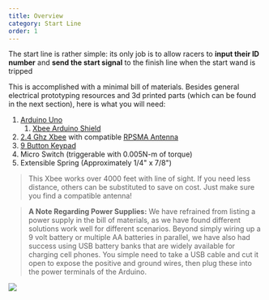```yaml
---
title: Overview
category: Start Line
order: 1
---
```


The start line is rather simple: its only job is to allow racers to **input their ID number** and **send the start signal** to the finish line when the start wand is tripped

This is accomplished with a minimal bill of materials. Besides general electrical prototyping resources and 3d printed parts (which can be found in the next section), here is what you will need:
1. [Arduino Uno](https://store.arduino.cc/usa/arduino-uno-rev3)
    1. [Xbee Arduino Shield](https://www.robotshop.com/en/xbee-shield-arduino.html?gclid=Cj0KCQiAnuDTBRDUARIsAL41eDpHZFOGaLQYXSEpOHFxAVxpOQJQqTM2JMBtAN9JQMKceqJMhFQ_KqoaAlMgEALw_wcB)
1. [2.4 Ghz Xbee](https://www.mouser.com/ProductDetail/Digi-International/XB24CDMSIT-001/?qs=XmMZR4xR0DDHBWHJZQYv7A%3d%3d&utm_source=eciaauthorized&utm_medium=aggregator&utm_campaign=XB24CDMSIT-001&utm_term=XB24CDMSIT-001&utm_content=Digi-International) with compatible [RPSMA Antenna](https://www.sparkfun.com/products/558)
1. [9 Button Keypad](https://www.amazon.com/Adafruit-Membrane-Matrix-Keypad-Extras/dp/B00NAY2XUS/ref=pd_lpo_vtph_60_lp_tr_t_2?_encoding=UTF8&psc=1&refRID=GX9J0P5HFSPRCMQ4GF38)
1. Micro Switch (triggerable with 0.005N-m of torque)
1. Extensible Spring (Approximately 1/4" x 7/8")

> This Xbee works over 4000 feet with line of sight. If you need less distance, others can be substituted to save on cost. Just make sure you find a compatible antenna!

> **A Note Regarding Power Supplies:**
> We have refrained from listing a power supply in the bill of materials, as we have found different solutions work well for different scenarios. Beyond simply wiring up a 9 volt battery or multiple AA batteries in parallel, we have also had success using USB battery banks that are widely available for charging cell phones. You simple need to take a USB cable and cut it open to expose the positive and ground wires, then plug these into the power terminals of the Arduino.

![](//placehold.it/800x600)

